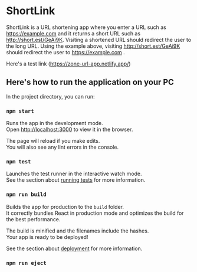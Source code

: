 # ShortLink

ShortLink is a URL shortening app where you enter a URL such as https://example.com
and it returns a short URL such as http://short.est/GeAi9K. Visiting a shortened URL should
redirect the user to the long URL. Using the example above, visiting http://short.est/GeAi9K
should redirect the user to https://example.com .

Here's a test link (https://zone-url-app.netlify.app/)

## Here's how to run the application on your PC

In the project directory, you can run:

### `npm start`

Runs the app in the development mode.\
Open [http://localhost:3000](http://localhost:3000) to view it in the browser.

The page will reload if you make edits.\
You will also see any lint errors in the console.

### `npm test`

Launches the test runner in the interactive watch mode.\
See the section about [running tests](https://facebook.github.io/create-react-app/docs/running-tests) for more information.

### `npm run build`

Builds the app for production to the `build` folder.\
It correctly bundles React in production mode and optimizes the build for the best performance.

The build is minified and the filenames include the hashes.\
Your app is ready to be deployed!

See the section about [deployment](https://facebook.github.io/create-react-app/docs/deployment) for more information.

### `npm run eject`
